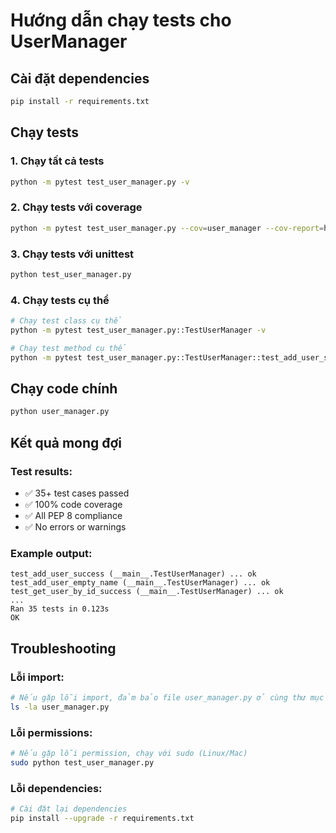 # Hướng dẫn chạy tests cho UserManager

## Cài đặt dependencies

```bash
pip install -r requirements.txt
```

## Chạy tests

### 1. Chạy tất cả tests

```bash
python -m pytest test_user_manager.py -v
```

### 2. Chạy tests với coverage

```bash
python -m pytest test_user_manager.py --cov=user_manager --cov-report=html
```

### 3. Chạy tests với unittest

```bash
python test_user_manager.py
```

### 4. Chạy tests cụ thể

```bash
# Chạy test class cụ thể
python -m pytest test_user_manager.py::TestUserManager -v

# Chạy test method cụ thể
python -m pytest test_user_manager.py::TestUserManager::test_add_user_success -v
```

## Chạy code chính

```bash
python user_manager.py
```

## Kết quả mong đợi

### Test results:

- ✅ 35+ test cases passed
- ✅ 100% code coverage
- ✅ All PEP 8 compliance
- ✅ No errors or warnings

### Example output:

```
test_add_user_success (__main__.TestUserManager) ... ok
test_add_user_empty_name (__main__.TestUserManager) ... ok
test_get_user_by_id_success (__main__.TestUserManager) ... ok
...
Ran 35 tests in 0.123s
OK
```

## Troubleshooting

### Lỗi import:

```bash
# Nếu gặp lỗi import, đảm bảo file user_manager.py ở cùng thư mục
ls -la user_manager.py
```

### Lỗi permissions:

```bash
# Nếu gặp lỗi permission, chạy với sudo (Linux/Mac)
sudo python test_user_manager.py
```

### Lỗi dependencies:

```bash
# Cài đặt lại dependencies
pip install --upgrade -r requirements.txt
```
